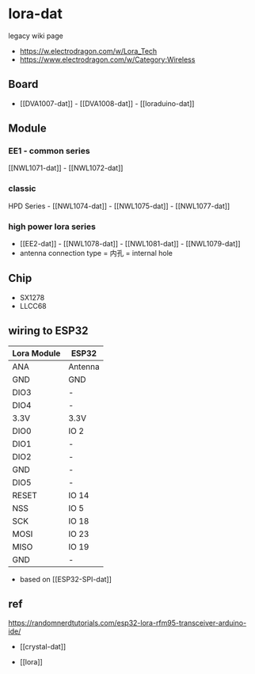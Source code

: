 # lora-dat

legacy wiki page
- https://w.electrodragon.com/w/Lora_Tech
- https://www.electrodragon.com/w/Category:Wireless


## Board 
- [[DVA1007-dat]] - [[DVA1008-dat]] - [[loraduino-dat]]

## Module 

### EE1 - common series 
[[NWL1071-dat]] - [[NWL1072-dat]] 

### classic
HPD Series - [[NWL1074-dat]] - [[NWL1075-dat]] - [[NWL1077-dat]]

### high power lora series 
- [[EE2-dat]] - [[NWL1078-dat]] - [[NWL1081-dat]] - [[NWL1079-dat]]
- antenna connection type = 内孔 = internal hole

## Chip 

- SX1278
- LLCC68

## wiring to ESP32

| Lora Module | ESP32   |
| ----------- | ------- |
| ANA         | Antenna |
| GND         | GND     |
| DIO3        | -       |
| DIO4        | -       |
| 3.3V        | 3.3V    |
| DIO0        | IO 2    |
| DIO1        | -       |
| DIO2        | -       |
| GND         | -       |
| DIO5        | -       |
| RESET       | IO 14   |
| NSS         | IO 5    |
| SCK         | IO 18   |
| MOSI        | IO 23   |
| MISO        | IO 19   |
| GND         | -       |

- based on [[ESP32-SPI-dat]]


## ref

https://randomnerdtutorials.com/esp32-lora-rfm95-transceiver-arduino-ide/

- [[crystal-dat]]

- [[lora]]